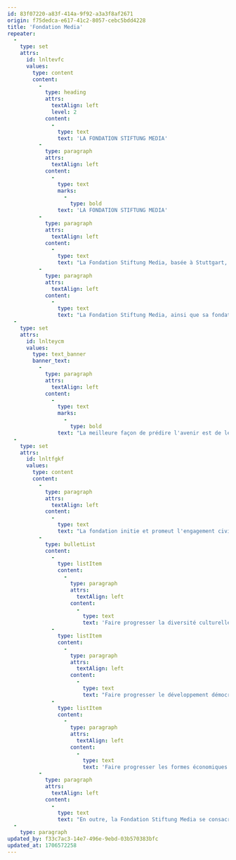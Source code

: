 ```yaml
---
id: 83f07220-a83f-414a-9f92-a3a3f8af2671
origin: f75dedca-e617-41c2-8057-cebc5bdd4228
title: 'Fondation Media'
repeater:
  -
    type: set
    attrs:
      id: lnltevfc
      values:
        type: content
        content:
          -
            type: heading
            attrs:
              textAlign: left
              level: 2
            content:
              -
                type: text
                text: 'LA FONDATION STIFTUNG MEDIA'
          -
            type: paragraph
            attrs:
              textAlign: left
            content:
              -
                type: text
                marks:
                  -
                    type: bold
                text: 'LA FONDATION STIFTUNG MEDIA'
          -
            type: paragraph
            attrs:
              textAlign: left
            content:
              -
                type: text
                text: "La Fondation Stiftung Media, basée à Stuttgart, travaille depuis de nombreuses années sur différentes tâches de renouvellement social, économique et écologique et est étroitement liée au travail de l'artiste Joseph Beuys et à son idée de \"sculpture sociale\" telle qu'elle s'est développée dans les années 1970 et a été mise en œuvre dans une variété d'actions."
          -
            type: paragraph
            attrs:
              textAlign: left
            content:
              -
                type: text
                text: "La Fondation Stiftung Media, ainsi que sa fondation sœur FCE, Foundation for Culture and Ecology en Transylvanie (Roumanie), travaillent sur de nouvelles approches de réalisations sociales, basées sur l'idéal d'une personne libre et auto-responsable, et sur la responsabilité de restaurer et de préserver des moyens de subsistance sains et naturels."
  -
    type: set
    attrs:
      id: lnlteycm
      values:
        type: text_banner
        banner_text:
          -
            type: paragraph
            attrs:
              textAlign: left
            content:
              -
                type: text
                marks:
                  -
                    type: bold
                text: "La meilleure façon de prédire l'avenir est de le façonner soi-même."
  -
    type: set
    attrs:
      id: lnltfgkf
      values:
        type: content
        content:
          -
            type: paragraph
            attrs:
              textAlign: left
            content:
              -
                type: text
                text: "La fondation initie et promeut l'engagement civique et les projets durables au pays et à l'étranger dans les domaines suivants:"
          -
            type: bulletList
            content:
              -
                type: listItem
                content:
                  -
                    type: paragraph
                    attrs:
                      textAlign: left
                    content:
                      -
                        type: text
                        text: 'Faire progresser la diversité culturelle et la liberté spirituelle;'
              -
                type: listItem
                content:
                  -
                    type: paragraph
                    attrs:
                      textAlign: left
                    content:
                      -
                        type: text
                        text: "Faire progresser le développement démocratique en Allemagne et à l'étranger ainsi que le respect constant des droits de l'homme;"
              -
                type: listItem
                content:
                  -
                    type: paragraph
                    attrs:
                      textAlign: left
                    content:
                      -
                        type: text
                        text: 'Faire progresser les formes économiques axées sur les besoins et socialement responsables avec une adhésion cohérente aux principes écologiques.'
          -
            type: paragraph
            attrs:
              textAlign: left
            content:
              -
                type: text
                text: "En outre, la Fondation Stiftung Media se consacre à promouvoir la compréhension et de l’entente entre les peuples et les cultures, en particulier avec l'Europe (orientale). Des efforts particuliers sont faits concernant l'auto-assistance grâce à une aide matérielle et morale, et un accent particulier est mis sur la promotion de projets en agriculture biologique."
  -
    type: paragraph
updated_by: f33c7ac3-14e7-496e-9ebd-03b570383bfc
updated_at: 1706572258
---
```

